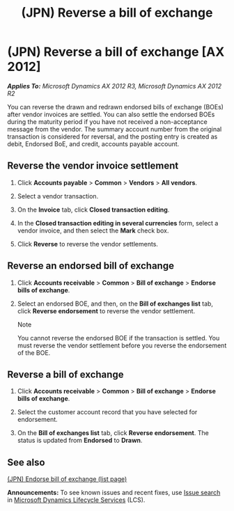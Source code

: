 ﻿---
title: (JPN) Reverse a bill of exchange
TOCTitle: (JPN) Reverse a bill of exchange
ms:assetid: 816b3038-5ffe-49cf-bd9b-0436d2ae885a
ms:mtpsurl: https://technet.microsoft.com/en-us/library/JJ711079(v=AX.60)
ms:contentKeyID: 49386488
ms.date: 04/18/2014
mtps_version: v=AX.60
---

# (JPN) Reverse a bill of exchange [AX 2012]


_**Applies To:** Microsoft Dynamics AX 2012 R3, Microsoft Dynamics AX 2012 R2_

You can reverse the drawn and redrawn endorsed bills of exchange (BOEs) after vendor invoices are settled. You can also settle the endorsed BOEs during the maturity period if you have not received a non-acceptance message from the vendor. The summary account number from the original transaction is considered for reversal, and the posting entry is created as debit, Endorsed BoE, and credit, accounts payable account.

## Reverse the vendor invoice settlement

1.  Click **Accounts payable** \> **Common** \> **Vendors** \> **All vendors**.

2.  Select a vendor transaction.

3.  On the **Invoice** tab, click **Closed transaction editing**.

4.  In the **Closed transaction editing in several currencies** form, select a vendor invoice, and then select the **Mark** check box.

5.  Click **Reverse** to reverse the vendor settlements.

## Reverse an endorsed bill of exchange

1.  Click **Accounts receivable** \> **Common** \> **Bill of exchange** \> **Endorse bills of exchange**.

2.  Select an endorsed BOE, and then, on the **Bill of exchanges list** tab, click **Reverse endorsement** to reverse the vendor settlement.
    

    > [!NOTE]
    > <P>You cannot reverse the endorsed BOE if the transaction is settled. You must reverse the vendor settlement before you reverse the endorsement of the BOE.</P>



## Reverse a bill of exchange

1.  Click **Accounts receivable** \> **Common** \> **Bill of exchange** \> **Endorse bills of exchange**.

2.  Select the customer account record that you have selected for endorsement.

3.  On the **Bill of exchanges list** tab, click **Reverse endorsement**. The status is updated from **Endorsed** to **Drawn**.

## See also

[(JPN) Endorse bill of exchange (list page)](https://technet.microsoft.com/en-us/library/jj911067\(v=ax.60\))

  
**Announcements:** To see known issues and recent fixes, use [Issue search](http://go.microsoft.com/fwlink/?linkid=389258) in [Microsoft Dynamics Lifecycle Services](http://go.microsoft.com/fwlink/?linkid=306505) (LCS).

